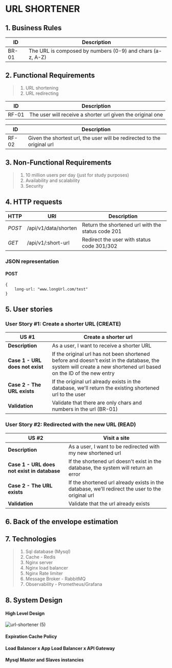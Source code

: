 # URL SHORTENER

## 1. Business Rules
|   ID  | Description |
| --- | --- |
| BR-01 | The URL is composed by numbers (0-9) and chars (a-z, A-Z) |


## 2. Functional Requirements
> 01. URL shortening
> 02. URL redirecting

|   ID  | Description |
| --- | --- |
| RF-01 | The user will receive a shorter url given the original one |

|   ID  | Description |
| --- | --- |
| RF-02 | Given the shortest url, the user will be redirected to the original url |

## 3. Non-Functional Requirements
> 01. 10 million users per day (just for study purposes)
> 02. Availability and scalability
> 03. Security

## 4. HTTP requests
| HTTP | URI | Description |
| -- | -- | -- |
|   _POST_ | /api/v1/data/shorten | Return the shortened url with the status code 201 | 
|   _GET_ | /api/v1/:short-url | Redirect the user with status code 301/302 | 

### JSON representation
#### POST
```
{    
    long-url: "www.longUrl.com/test"
} 
```

## 5. User stories
### User Story #1: Create a shorter URL (CREATE)
| US #1 | Create a shorter url | 
| -- | -- |
| **Description** |  As a user, I want to receive a shorter URL |
| **Case 1 - URL does not exist** | If the original url has not been shortened before and doesn't exist in the database, the system will create a new shortened url based on the ID of the new entry |
| **Case 2 - The URL exists** | If the original url already exists in the database, we'll return the existing shortened url to the user |
| **Validation** | Validate that there are only chars and numbers in the url (BR-01) |

### User Story #2: Redirected with the new URL (READ)
| US #2 | Visit a site | 
| -- | -- |
| **Description** |  As a user, I want to be redirected with my new shortened url |
| **Case 1 - URL does not exist in database** | If the shortened url doesn't exist in the database, the system will return an error |
| **Case 2 - The URL exists** | If the shortened url already exists in the database, we'll redirect the user to the original url |
| **Validation** | Validate that the url already exists |

## 6. Back of the envelope estimation

## 7. Technologies
> 01. Sql database (Mysql)
> 02. Cache - Redis
> 03. Nginx server
> 04. Nginx load balancer
> 05. Nginx Rate limiter
> 06. Message Broker - RabbitMQ
> 07. Observability - Prometheus/Grafana


## 8. System Design
#### High Level Design
![url-shortener (5)](https://github.com/user-attachments/assets/d8af5e24-f5ca-4d3f-8346-325471ec63fd)

#### Expiration Cache Policy 
#### Load Balancer x App Load Balancer x API Gateway
#### Mysql Master and Slaves instancies



